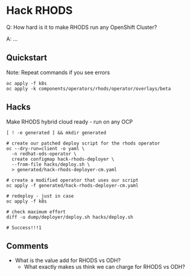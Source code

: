 # Hack RHODS

Q: How hard is it to make RHODS run any OpenShift Cluster?

A: ...


## Quickstart

Note: Repeat commands if you see errors
```
oc apply -f k8s
oc apply -k components/operators/rhods/operator/overlays/beta
```

## Hacks

Make RHODS hybrid cloud ready - run on any OCP
```
[ ! -e generated ] && mkdir generated

# create our patched deploy script for the rhods operator
oc --dry-run=client -o yaml \
  -n redhat-ods-operator \
  create configmap hack-rhods-deployer \
  --from-file hacks/deploy.sh \
  > generated/hack-rhods-deployer-cm.yaml

# create a modified operator that uses our script
oc apply -f generated/hack-rhods-deployer-cm.yaml

# redeploy - just in case
oc apply -f k8s

# check maximum effort
diff -u dump/deployer/deploy.sh hacks/deploy.sh

# Success!!!1
```

## Comments
- What is the value add for RHODS vs ODH?
  - What exactly makes us think we can charge for RHODS vs ODH?